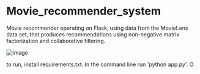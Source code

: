 # Movie_recommender_system
Movie recommender  operating on Flask, using data from the MovieLens data set, that produces recommendations using non-negative matrix factorization and collaborative filtering.

![image](https://user-images.githubusercontent.com/105222741/202898841-be9fa270-3dc0-48ce-975f-1b84fc0e48ce.png)

to run, install requirements.txt. In the command line run 'python app.py'. O
